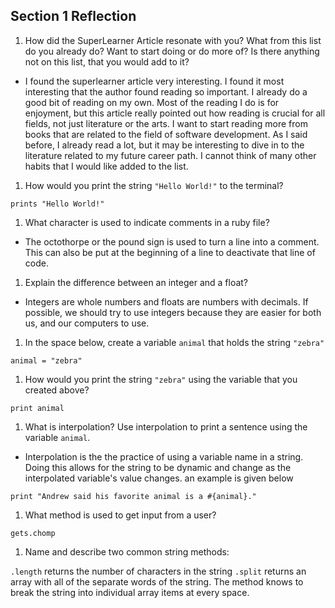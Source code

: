 ## Section 1 Reflection

1. How did the SuperLearner Article resonate with you? What from this list do you already do? Want to start doing or do more of? Is there anything not on this list, that you would add to it?

- I found the superlearner article very interesting. I found it most interesting that the author found reading so important. I already do a good bit of reading on my own. Most of the reading I do is  for enjoyment, but this article really pointed out how reading is crucial for all fields, not just literature or the arts. I want to start reading more from books that are related to the field of software development. As I said before, I already read a lot, but it may be interesting to dive in to the literature related to my future career path. I cannot think of many other habits that I would like added to the list.

1. How would you print the string `"Hello World!"` to the terminal?

`prints "Hello World!"`

1. What character is used to indicate comments in a ruby file?

- The octothorpe or the pound sign is used to turn a line into a comment. This can also be put at the beginning of a line to deactivate that line of code.

1. Explain the difference between an integer and a float?

- Integers are whole numbers and floats are numbers with decimals. If possible, we should try to use integers because they are easier for both us, and our computers to use.

1. In the space below, create a variable `animal` that holds the string `"zebra"`

`animal = "zebra"`

1. How would you print the string `"zebra"` using the variable that you created above?

`print animal`

1. What is interpolation? Use interpolation to print a sentence using the variable `animal`.

- Interpolation is the the practice of using a variable name in a string. Doing this allows for the string to be dynamic and change as the interpolated variable's value changes. an example is given below

`print "Andrew said his favorite animal is a #{animal}."`

1. What method is used to get input from a user?

`gets.chomp`

1. Name and describe two common string methods:

`.length` returns the number of characters in the string
`.split` returns an array with all of the separate words of the string. The method knows to break the string into individual array items at every space.
